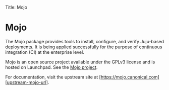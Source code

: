 Title: Mojo

# Mojo

The Mojo package provides tools to install, configure, and verify Juju-based
deployments. It is being applied successfully for the purpose of continuous
integration (CI) at the enterprise level.

Mojo is an open source project available under the GPLv3 license and is hosted
on Launchpad. See the [Mojo project][mojo].

For documentation, visit the upstream site at
[https://mojo.canonical.com][upstream-mojo-url].


<!-- LINKS -->

[mojo]: https://launchpad.net/mojo
[upstream-mojo-url]: https://mojo.canonical.com
